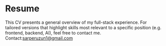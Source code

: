 # Resume
This CV presents a general overview of my full-stack experience.
For tailored versions that highlight skills most relevant to a specific position (e.g. frontend, backend, AI), feel free to contact me.
Contact:sarperuzun1@gmail.com
